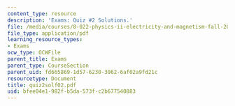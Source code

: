 ```yaml
---
content_type: resource
description: 'Exams: Quiz #2 Solutions.'
file: /media/courses/8-022-physics-ii-electricity-and-magnetism-fall-2002/bfee04e1982fb5da573fc2b677540883_quiz2solf02.pdf
file_type: application/pdf
learning_resource_types:
- Exams
ocw_type: OCWFile
parent_title: Exams
parent_type: CourseSection
parent_uid: fd665869-1d57-6230-3062-6af02a9fd21c
resourcetype: Document
title: quiz2solf02.pdf
uid: bfee04e1-982f-b5da-573f-c2b677540883
---
```

